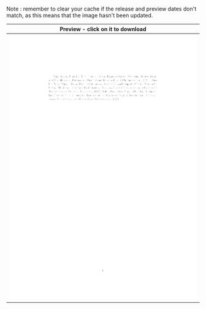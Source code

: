 Note : remember to clear your cache if the release and preview dates don't match, as this means that the image hasn't been updated.

| Preview - click on it to download |
| ---------- |
| <a href=https://github.com/c2tz/cv-test2/releases/download/2024.08.20.23.13.24/Google_CV.pdf><img src=https://raw.githubusercontent.com/c2tz/cv-test2/main/cv_preview_0.png alt=CV Preview></a> |
